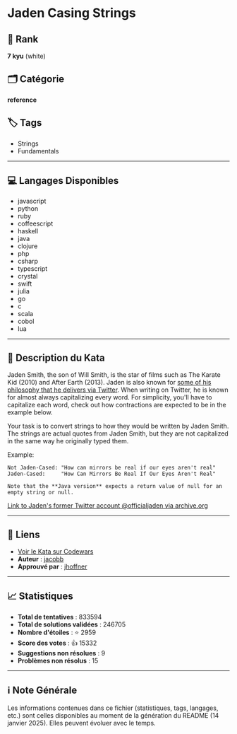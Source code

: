 # Jaden Casing Strings

## 🏅 Rank
**7 kyu** (white)

## 🗂️ Catégorie
**reference**

## 🏷️ Tags
- Strings
- Fundamentals

---

## 💻 Langages Disponibles
- javascript
- python
- ruby
- coffeescript
- haskell
- java
- clojure
- php
- csharp
- typescript
- crystal
- swift
- julia
- go
- c
- scala
- cobol
- lua

---

## 📜 Description du Kata

Jaden Smith, the son of Will Smith, is the star of films such as The Karate Kid (2010) and After Earth (2013). Jaden is also known for [some of his philosophy that he delivers via Twitter](https://twitter.com/jaden). When writing on Twitter, he is known for almost always capitalizing every word. For simplicity, you'll have to capitalize each word, check out how contractions are expected to be in the example below.

Your task is to convert strings to how they would be written by Jaden Smith. The strings are actual quotes from Jaden Smith, but they are not capitalized in the same way he originally typed them.

Example:

    Not Jaden-Cased: "How can mirrors be real if our eyes aren't real"
    Jaden-Cased:     "How Can Mirrors Be Real If Our Eyes Aren't Real"

```if:java    
Note that the **Java version** expects a return value of null for an empty string or null.
```

[Link to Jaden's former Twitter account @officialjaden via archive.org](https://web.archive.org/web/20190624190255/https://twitter.com/officialjaden)

---

## 🔗 Liens
- [Voir le Kata sur Codewars](https://www.codewars.com/kata/5390bac347d09b7da40006f6)
- **Auteur** : [jacobb](https://www.codewars.com/users/jacobb)
- **Approuvé par** : [jhoffner](https://www.codewars.com/users/jhoffner)

---

## 📈 Statistiques
- **Total de tentatives** : 833594
- **Total de solutions validées** : 246705
- **Nombre d'étoiles** : ⭐ 2959
- **Score des votes** : 👍 15332
- **Suggestions non résolues** : 9
- **Problèmes non résolus** : 15

---

## ℹ️ Note Générale
Les informations contenues dans ce fichier (statistiques, tags, langages, etc.) sont celles disponibles au moment de la génération du README (14 janvier 2025). Elles peuvent évoluer avec le temps.

